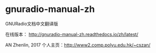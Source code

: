 # gnuradio-manual-zh
GNURadio文档中文翻译版

在线版本：
http://gnuradio-manual-zh.readthedocs.io/zh/latest/

AN Zhenlin, 2017
个人主页：http://www2.comp.polyu.edu.hk/~cszan/